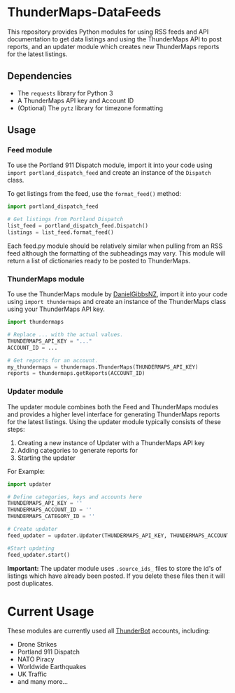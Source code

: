 ThunderMaps-DataFeeds
=====================
This repository provides Python modules for using RSS feeds and API documentation to get data listings and using the ThunderMaps API to post reports, and an updater module which creates new ThunderMaps reports for the latest listings.

Dependencies
------------

* The `requests` library for Python 3
* A ThunderMaps API key and Account ID
* (Optional) The `pytz` library for timezone formatting

Usage
-----

### Feed module

To use the Portland 911 Dispatch module, import it into your code using `import portland_dispatch_feed` and create an instance of the `Dispatch` class.

To get listings from the feed, use the `format_feed()` method:

```python
import portland_dispatch_feed

# Get listings from Portland Dispatch
list_feed = portland_dispatch_feed.Dispatch()
listings = list_feed.format_feed()
```

Each feed.py module should be relatively similar when pulling from an RSS feed although the formatting of the subheadings may vary. This module will return a list of dictionaries ready to be posted to ThunderMaps.

### ThunderMaps module

To use the ThunderMaps module by [DanielGibbsNZ](https://github.com/DanielGibbsNZ/thundermaps-trademe), import it into your code using `import thundermaps` and create an instance of the ThunderMaps class using your ThunderMaps API key.

```python
import thundermaps

# Replace ... with the actual values.
THUNDERMAPS_API_KEY = "..."
ACCOUNT_ID = ...

# Get reports for an account.
my_thundermaps = thundermaps.ThunderMaps(THUNDERMAPS_API_KEY)
reports = thundermaps.getReports(ACCOUNT_ID)
```

### Updater module

The updater module combines both the Feed and ThunderMaps modules and provides a higher level interface for generating ThunderMaps reports for the latest listings. Using the updater module typically consists of these steps:

1. Creating a new instance of Updater with a ThunderMaps API key
2. Adding categories to generate reports for
3. Starting the updater

For Example:

```python
import updater

# Define categories, keys and accounts here
THUNDERMAPS_API_KEY = ''
THUNDERMAPS_ACCOUNT_ID = ''
THUNDERMAPS_CATEGORY_ID = ''

# Create updater
feed_updater = updater.Updater(THUNDERMAPS_API_KEY, THUNDERMAPS_ACCOUNT_ID, THUNDERMAPS_CATEGORY_ID)

#Start updating
feed_updater.start()
```
  
__Important:__ The updater module uses `.source_ids_` files to store the id's of listings which have already been posted. If you delete these files then it will post duplicates.

Current Usage
=============

These modules are currently used all [ThunderBot](http://www.thundermaps.com/users/1109) accounts, including:
* Drone Strikes
* Portland 911 Dispatch
* NATO Piracy
* Worldwide Earthquakes
* UK Traffic 
* and many more...
